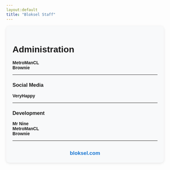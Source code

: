 ```yaml
---
layout:default
title: "Bloksel Staff" 
---
```


<div style="font-family: 'Arial', sans-serif; max-width: 600px; margin: 0 auto; padding: 20px; background: #f8f9fa; border-radius: 10px; box-shadow: 0 2px 8px rgba(0,0,0,0.1);">

# Administration  
**MetroManCL**  
**Brownie**  

---

### Social Media  
**VeryHappy**  

---

### Development  
**Mr Nine**  
**MetroManCL**  
**Brownie**  

---

<div style="text-align: center; margin-top: 30px; font-size: 1.2em; font-weight: bold; color: #1976d2;">
bloksel.com
</div>

</div>
